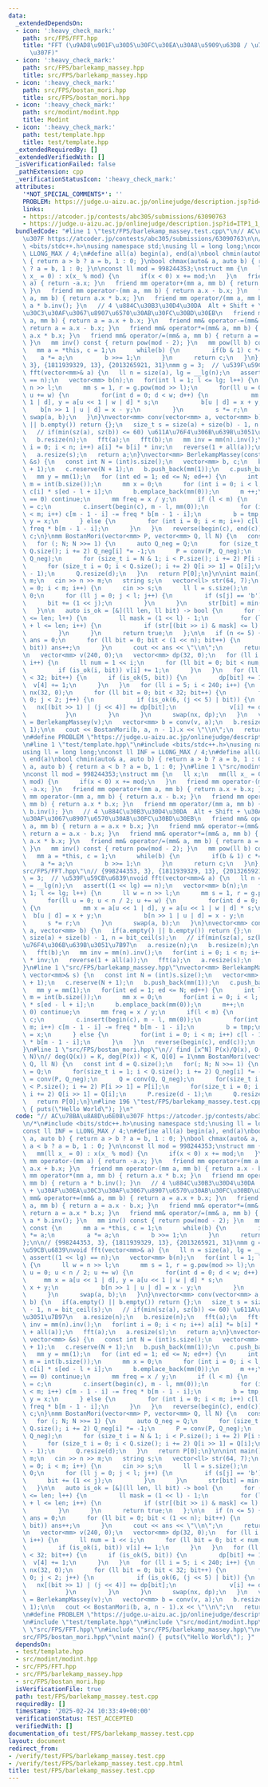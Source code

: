 ```yaml
---
data:
  _extendedDependsOn:
  - icon: ':heavy_check_mark:'
    path: src/FPS/FFT.hpp
    title: "FFT (\u9AD8\u901F\u30D5\u30FC\u30EA\u30A8\u5909\u63DB / \u7573\u307F\u8FBC\
      \u307F)"
  - icon: ':heavy_check_mark:'
    path: src/FPS/barlekamp_massey.hpp
    title: src/FPS/barlekamp_massey.hpp
  - icon: ':heavy_check_mark:'
    path: src/FPS/bostan_mori.hpp
    title: src/FPS/bostan_mori.hpp
  - icon: ':heavy_check_mark:'
    path: src/modint/modint.hpp
    title: Modint
  - icon: ':heavy_check_mark:'
    path: test/template.hpp
    title: test/template.hpp
  _extendedRequiredBy: []
  _extendedVerifiedWith: []
  _isVerificationFailed: false
  _pathExtension: cpp
  _verificationStatusIcon: ':heavy_check_mark:'
  attributes:
    '*NOT_SPECIAL_COMMENTS*': ''
    PROBLEM: https://judge.u-aizu.ac.jp/onlinejudge/description.jsp?id=ITP1_1_A
    links:
    - https://atcoder.jp/contests/abc305/submissions/63090763
    - https://judge.u-aizu.ac.jp/onlinejudge/description.jsp?id=ITP1_1_A
  bundledCode: "#line 1 \"test/FPS/barlekamp_massey.test.cpp\"\n// AC\u78BA\u8A8D\u6E08\
    \u307F https://atcoder.jp/contests/abc305/submissions/63090763\n\n/*\n#include\
    \ <bits/stdc++.h>\nusing namespace std;\nusing ll = long long;\nconst ll INF =\
    \ LLONG_MAX / 4;\n#define all(a) begin(a), end(a)\nbool chmin(auto& a, auto b)\
    \ { return a > b ? a = b, 1 : 0; }\nbool chmax(auto& a, auto b) { return a < b\
    \ ? a = b, 1 : 0; }\n\nconst ll mod = 998244353;\nstruct mm {\n   ll x;\n   mm(ll\
    \ x_ = 0) : x(x_ % mod) {\n      if(x < 0) x += mod;\n   }\n   friend mm operator-(mm\
    \ a) { return -a.x; }\n   friend mm operator+(mm a, mm b) { return a.x + b.x;\
    \ }\n   friend mm operator-(mm a, mm b) { return a.x - b.x; }\n   friend mm operator*(mm\
    \ a, mm b) { return a.x * b.x; }\n   friend mm operator/(mm a, mm b) { return\
    \ a * b.inv(); }\n   // 4 \u884C\u30B3\u30D4\u30DA  Alt + Shift + \u30AF\u30EA\
    \u30C3\u30AF\u3067\u8907\u6570\u30AB\u30FC\u30BD\u30EB\n   friend mm& operator+=(mm&\
    \ a, mm b) { return a = a.x + b.x; }\n   friend mm& operator-=(mm& a, mm b) {\
    \ return a = a.x - b.x; }\n   friend mm& operator*=(mm& a, mm b) { return a =\
    \ a.x * b.x; }\n   friend mm& operator/=(mm& a, mm b) { return a = a * b.inv();\
    \ }\n   mm inv() const { return pow(mod - 2); }\n   mm pow(ll b) const {\n   \
    \   mm a = *this, c = 1;\n      while(b) {\n         if(b & 1) c *= a;\n     \
    \    a *= a;\n         b >>= 1;\n      }\n      return c;\n   }\n};\n\n// {998244353,\
    \ 3}, {1811939329, 13}, {2013265921, 31}\nmm g = 3;  // \u539F\u59CB\u6839\nvoid\
    \ fft(vector<mm>& a) {\n   ll n = size(a), lg = __lg(n);\n   assert((1 << lg)\
    \ == n);\n   vector<mm> b(n);\n   for(int l = 1; l <= lg; l++) {\n      ll w =\
    \ n >> l;\n      mm s = 1, r = g.pow(mod >> l);\n      for(ll u = 0; u < n / 2;\
    \ u += w) {\n         for(int d = 0; d < w; d++) {\n            mm x = a[u <<\
    \ 1 | d], y = a[u << 1 | w | d] * s;\n            b[u | d] = x + y;\n        \
    \    b[n >> 1 | u | d] = x - y;\n         }\n         s *= r;\n      }\n     \
    \ swap(a, b);\n   }\n}\nvector<mm> conv(vector<mm> a, vector<mm> b) {\n   if(a.empty()\
    \ || b.empty()) return {};\n   size_t s = size(a) + size(b) - 1, n = bit_ceil(s);\n\
    \   // if(min(sz(a), sz(b)) <= 60) \u611A\u76F4\u306B\u639B\u3051\u7B97\n   a.resize(n);\n\
    \   b.resize(n);\n   fft(a);\n   fft(b);\n   mm inv = mm(n).inv();\n   for(int\
    \ i = 0; i < n; i++) a[i] *= b[i] * inv;\n   reverse(1 + all(a));\n   fft(a);\n\
    \   a.resize(s);\n   return a;\n}\nvector<mm> BerlekampMassey(const vector<mm>\
    \ &s) {\n   const int N = (int)s.size();\n   vector<mm> b, c;\n   b.reserve(N\
    \ + 1);\n   c.reserve(N + 1);\n   b.push_back(mm(1));\n   c.push_back(mm(1));\n\
    \   mm y = mm(1);\n   for (int ed = 1; ed <= N; ed++) {\n      int l = int(c.size()),\
    \ m = int(b.size());\n      mm x = 0;\n      for (int i = 0; i < l; i++) x +=\
    \ c[i] * s[ed - l + i];\n      b.emplace_back(mm(0));\n      m ++;\n      if (x.x\
    \ == 0) continue;\n      mm freq = x / y;\n      if (l < m) {\n         auto tmp\
    \ = c;\n         c.insert(begin(c), m - l, mm(0));\n         for (int i = 0; i\
    \ < m; i++) c[m - 1 - i] -= freq * b[m - 1 - i];\n         b = tmp;\n        \
    \ y = x;\n      } else {\n         for (int i = 0; i < m; i++) c[l - 1 - i] -=\
    \ freq * b[m - 1 - i];\n      }\n   }\n   reverse(begin(c), end(c));\n   return\
    \ c;\n}\nmm BostanMori(vector<mm> P, vector<mm> Q, ll N) {\n   const int d = Q.size();\n\
    \   for (; N; N >>= 1) {\n      auto Q_neg = Q;\n      for (size_t i = 1; i <\
    \ Q.size(); i += 2) Q_neg[i] *= -1;\n      P = conv(P, Q_neg);\n      Q = conv(Q,\
    \ Q_neg);\n      for (size_t i = N & 1; i < P.size(); i += 2) P[i >> 1] = P[i];\n\
    \      for (size_t i = 0; i < Q.size(); i += 2) Q[i >> 1] = Q[i];\n      P.resize(d\
    \ - 1);\n      Q.resize(d);\n   }\n   return P[0];\n}\n\nint main() {\n   ll n,\
    \ m;\n   cin >> n >> m;\n   string s;\n   vector<ll> str(64, 7);\n   for (ll i\
    \ = 0; i < m; i++) {\n      cin >> s;\n      ll l = s.size();\n      ll bit =\
    \ 0;\n      for (ll j = 0; j < l; j++) {\n         if (s[j] == 'b') {\n      \
    \      bit += (1 << j);\n         }\n      }\n      str[bit] = min(str[bit], l);\n\
    \   }\n\n   auto is_ok = [&](ll len, ll bit) -> bool {\n      for (ll l = 1; l\
    \ <= len; l++) {\n         ll mask = (1 << l) - 1;\n         for (ll i = 0; i\
    \ + l <= len; i++) {\n            if (str[(bit >> i) & mask] <= l) return false;\n\
    \         }\n      }\n      return true;\n   };\n\n   if (n <= 5) {\n      ll\
    \ ans = 0;\n      for (ll bit = 0; bit < (1 << n); bit++) {\n         if (is_ok(n,\
    \ bit)) ans++;\n      }\n      cout << ans << \"\\n\";\n      return 0;\n   }\n\
    \n   vector<mm> v(240, 0);\n   vector<mm> dp(32, 0);\n   for (ll i = 0; i < 4;\
    \ i++) {\n      ll num = 1 << i;\n      for (ll bit = 0; bit < num; bit++) {\n\
    \         if (is_ok(i, bit)) v[i] += 1;\n      }\n   }\n   for (ll bit = 0; bit\
    \ < 32; bit++) {\n      if (is_ok(5, bit)) {\n         dp[bit] += 1;\n       \
    \  v[4] += 1;\n      }\n   }\n   for (ll i = 5; i < 240; i++) {\n      vector<mm>\
    \ nx(32, 0);\n      for (ll bit = 0; bit < 32; bit++) {\n         for (ll j =\
    \ 0; j < 2; j++) {\n            if (is_ok(6, (j << 5) | bit)) {\n            \
    \   nx[(bit >> 1) | (j << 4)] += dp[bit];\n               v[i] += dp[bit];\n \
    \           }\n         }\n      }\n      swap(nx, dp);\n   }\n   vector<mm> a\
    \ = BerlekampMassey(v);\n   vector<mm> b = conv(v, a);\n   b.resize(a.size() -\
    \ 1);\n\n   cout << BostanMori(b, a, n - 1).x << \"\\n\";\n   return 0;\n}\n*/\n\
    \n#define PROBLEM \"https://judge.u-aizu.ac.jp/onlinejudge/description.jsp?id=ITP1_1_A\"\
    \n#line 1 \"test/template.hpp\"\n#include <bits/stdc++.h>\nusing namespace std;\n\
    using ll = long long;\nconst ll INF = LLONG_MAX / 4;\n#define all(a) begin(a),\
    \ end(a)\nbool chmin(auto& a, auto b) { return a > b ? a = b, 1 : 0; }\nbool chmax(auto&\
    \ a, auto b) { return a < b ? a = b, 1 : 0; }\n#line 1 \"src/modint/modint.hpp\"\
    \nconst ll mod = 998244353;\nstruct mm {\n   ll x;\n   mm(ll x_ = 0) : x(x_ %\
    \ mod) {\n      if(x < 0) x += mod;\n   }\n   friend mm operator-(mm a) { return\
    \ -a.x; }\n   friend mm operator+(mm a, mm b) { return a.x + b.x; }\n   friend\
    \ mm operator-(mm a, mm b) { return a.x - b.x; }\n   friend mm operator*(mm a,\
    \ mm b) { return a.x * b.x; }\n   friend mm operator/(mm a, mm b) { return a *\
    \ b.inv(); }\n   // 4 \u884C\u30B3\u30D4\u30DA  Alt + Shift + \u30AF\u30EA\u30C3\
    \u30AF\u3067\u8907\u6570\u30AB\u30FC\u30BD\u30EB\n   friend mm& operator+=(mm&\
    \ a, mm b) { return a = a.x + b.x; }\n   friend mm& operator-=(mm& a, mm b) {\
    \ return a = a.x - b.x; }\n   friend mm& operator*=(mm& a, mm b) { return a =\
    \ a.x * b.x; }\n   friend mm& operator/=(mm& a, mm b) { return a = a * b.inv();\
    \ }\n   mm inv() const { return pow(mod - 2); }\n   mm pow(ll b) const {\n   \
    \   mm a = *this, c = 1;\n      while(b) {\n         if(b & 1) c *= a;\n     \
    \    a *= a;\n         b >>= 1;\n      }\n      return c;\n   }\n};\n#line 1 \"\
    src/FPS/FFT.hpp\"\n// {998244353, 3}, {1811939329, 13}, {2013265921, 31}\nmm g\
    \ = 3;  // \u539F\u59CB\u6839\nvoid fft(vector<mm>& a) {\n   ll n = size(a), lg\
    \ = __lg(n);\n   assert((1 << lg) == n);\n   vector<mm> b(n);\n   for(int l =\
    \ 1; l <= lg; l++) {\n      ll w = n >> l;\n      mm s = 1, r = g.pow(mod >> l);\n\
    \      for(ll u = 0; u < n / 2; u += w) {\n         for(int d = 0; d < w; d++)\
    \ {\n            mm x = a[u << 1 | d], y = a[u << 1 | w | d] * s;\n          \
    \  b[u | d] = x + y;\n            b[n >> 1 | u | d] = x - y;\n         }\n   \
    \      s *= r;\n      }\n      swap(a, b);\n   }\n}\nvector<mm> conv(vector<mm>\
    \ a, vector<mm> b) {\n   if(a.empty() || b.empty()) return {};\n   size_t s =\
    \ size(a) + size(b) - 1, n = bit_ceil(s);\n   // if(min(sz(a), sz(b)) <= 60) \u611A\
    \u76F4\u306B\u639B\u3051\u7B97\n   a.resize(n);\n   b.resize(n);\n   fft(a);\n\
    \   fft(b);\n   mm inv = mm(n).inv();\n   for(int i = 0; i < n; i++) a[i] *= b[i]\
    \ * inv;\n   reverse(1 + all(a));\n   fft(a);\n   a.resize(s);\n   return a;\n\
    }\n#line 1 \"src/FPS/barlekamp_massey.hpp\"\nvector<mm> BerlekampMassey(const\
    \ vector<mm>& s) {\n   const int N = (int)s.size();\n   vector<mm> b, c;\n   b.reserve(N\
    \ + 1);\n   c.reserve(N + 1);\n   b.push_back(mm(1));\n   c.push_back(mm(1));\n\
    \   mm y = mm(1);\n   for(int ed = 1; ed <= N; ed++) {\n      int l = int(c.size()),\
    \ m = int(b.size());\n      mm x = 0;\n      for(int i = 0; i < l; i++) x += c[i]\
    \ * s[ed - l + i];\n      b.emplace_back(mm(0));\n      m++;\n      if(x.x ==\
    \ 0) continue;\n      mm freq = x / y;\n      if(l < m) {\n         auto tmp =\
    \ c;\n         c.insert(begin(c), m - l, mm(0));\n         for(int i = 0; i <\
    \ m; i++) c[m - 1 - i] -= freq * b[m - 1 - i];\n         b = tmp;\n         y\
    \ = x;\n      } else {\n         for(int i = 0; i < m; i++) c[l - 1 - i] -= freq\
    \ * b[m - 1 - i];\n      }\n   }\n   reverse(begin(c), end(c));\n   return c;\n\
    }\n#line 1 \"src/FPS/bostan_mori.hpp\"\n// find [x^N] P(x)/Q(x), O(K log K log\
    \ N)\n// deg(Q(x)) = K, deg(P(x)) < K, Q[0] = 1\nmm BostanMori(vector<mm> P, vector<mm>\
    \ Q, ll N) {\n   const int d = Q.size();\n   for(; N; N >>= 1) {\n      auto Q_neg\
    \ = Q;\n      for(size_t i = 1; i < Q.size(); i += 2) Q_neg[i] *= -1;\n      P\
    \ = conv(P, Q_neg);\n      Q = conv(Q, Q_neg);\n      for(size_t i = N & 1; i\
    \ < P.size(); i += 2) P[i >> 1] = P[i];\n      for(size_t i = 0; i < Q.size();\
    \ i += 2) Q[i >> 1] = Q[i];\n      P.resize(d - 1);\n      Q.resize(d);\n   }\n\
    \   return P[0];\n}\n#line 196 \"test/FPS/barlekamp_massey.test.cpp\"\nint main()\
    \ { puts(\"Hello World\"); }\n"
  code: "// AC\u78BA\u8A8D\u6E08\u307F https://atcoder.jp/contests/abc305/submissions/63090763\n\
    \n/*\n#include <bits/stdc++.h>\nusing namespace std;\nusing ll = long long;\n\
    const ll INF = LLONG_MAX / 4;\n#define all(a) begin(a), end(a)\nbool chmin(auto&\
    \ a, auto b) { return a > b ? a = b, 1 : 0; }\nbool chmax(auto& a, auto b) { return\
    \ a < b ? a = b, 1 : 0; }\n\nconst ll mod = 998244353;\nstruct mm {\n   ll x;\n\
    \   mm(ll x_ = 0) : x(x_ % mod) {\n      if(x < 0) x += mod;\n   }\n   friend\
    \ mm operator-(mm a) { return -a.x; }\n   friend mm operator+(mm a, mm b) { return\
    \ a.x + b.x; }\n   friend mm operator-(mm a, mm b) { return a.x - b.x; }\n   friend\
    \ mm operator*(mm a, mm b) { return a.x * b.x; }\n   friend mm operator/(mm a,\
    \ mm b) { return a * b.inv(); }\n   // 4 \u884C\u30B3\u30D4\u30DA  Alt + Shift\
    \ + \u30AF\u30EA\u30C3\u30AF\u3067\u8907\u6570\u30AB\u30FC\u30BD\u30EB\n   friend\
    \ mm& operator+=(mm& a, mm b) { return a = a.x + b.x; }\n   friend mm& operator-=(mm&\
    \ a, mm b) { return a = a.x - b.x; }\n   friend mm& operator*=(mm& a, mm b) {\
    \ return a = a.x * b.x; }\n   friend mm& operator/=(mm& a, mm b) { return a =\
    \ a * b.inv(); }\n   mm inv() const { return pow(mod - 2); }\n   mm pow(ll b)\
    \ const {\n      mm a = *this, c = 1;\n      while(b) {\n         if(b & 1) c\
    \ *= a;\n         a *= a;\n         b >>= 1;\n      }\n      return c;\n   }\n\
    };\n\n// {998244353, 3}, {1811939329, 13}, {2013265921, 31}\nmm g = 3;  // \u539F\
    \u59CB\u6839\nvoid fft(vector<mm>& a) {\n   ll n = size(a), lg = __lg(n);\n  \
    \ assert((1 << lg) == n);\n   vector<mm> b(n);\n   for(int l = 1; l <= lg; l++)\
    \ {\n      ll w = n >> l;\n      mm s = 1, r = g.pow(mod >> l);\n      for(ll\
    \ u = 0; u < n / 2; u += w) {\n         for(int d = 0; d < w; d++) {\n       \
    \     mm x = a[u << 1 | d], y = a[u << 1 | w | d] * s;\n            b[u | d] =\
    \ x + y;\n            b[n >> 1 | u | d] = x - y;\n         }\n         s *= r;\n\
    \      }\n      swap(a, b);\n   }\n}\nvector<mm> conv(vector<mm> a, vector<mm>\
    \ b) {\n   if(a.empty() || b.empty()) return {};\n   size_t s = size(a) + size(b)\
    \ - 1, n = bit_ceil(s);\n   // if(min(sz(a), sz(b)) <= 60) \u611A\u76F4\u306B\u639B\
    \u3051\u7B97\n   a.resize(n);\n   b.resize(n);\n   fft(a);\n   fft(b);\n   mm\
    \ inv = mm(n).inv();\n   for(int i = 0; i < n; i++) a[i] *= b[i] * inv;\n   reverse(1\
    \ + all(a));\n   fft(a);\n   a.resize(s);\n   return a;\n}\nvector<mm> BerlekampMassey(const\
    \ vector<mm> &s) {\n   const int N = (int)s.size();\n   vector<mm> b, c;\n   b.reserve(N\
    \ + 1);\n   c.reserve(N + 1);\n   b.push_back(mm(1));\n   c.push_back(mm(1));\n\
    \   mm y = mm(1);\n   for (int ed = 1; ed <= N; ed++) {\n      int l = int(c.size()),\
    \ m = int(b.size());\n      mm x = 0;\n      for (int i = 0; i < l; i++) x +=\
    \ c[i] * s[ed - l + i];\n      b.emplace_back(mm(0));\n      m ++;\n      if (x.x\
    \ == 0) continue;\n      mm freq = x / y;\n      if (l < m) {\n         auto tmp\
    \ = c;\n         c.insert(begin(c), m - l, mm(0));\n         for (int i = 0; i\
    \ < m; i++) c[m - 1 - i] -= freq * b[m - 1 - i];\n         b = tmp;\n        \
    \ y = x;\n      } else {\n         for (int i = 0; i < m; i++) c[l - 1 - i] -=\
    \ freq * b[m - 1 - i];\n      }\n   }\n   reverse(begin(c), end(c));\n   return\
    \ c;\n}\nmm BostanMori(vector<mm> P, vector<mm> Q, ll N) {\n   const int d = Q.size();\n\
    \   for (; N; N >>= 1) {\n      auto Q_neg = Q;\n      for (size_t i = 1; i <\
    \ Q.size(); i += 2) Q_neg[i] *= -1;\n      P = conv(P, Q_neg);\n      Q = conv(Q,\
    \ Q_neg);\n      for (size_t i = N & 1; i < P.size(); i += 2) P[i >> 1] = P[i];\n\
    \      for (size_t i = 0; i < Q.size(); i += 2) Q[i >> 1] = Q[i];\n      P.resize(d\
    \ - 1);\n      Q.resize(d);\n   }\n   return P[0];\n}\n\nint main() {\n   ll n,\
    \ m;\n   cin >> n >> m;\n   string s;\n   vector<ll> str(64, 7);\n   for (ll i\
    \ = 0; i < m; i++) {\n      cin >> s;\n      ll l = s.size();\n      ll bit =\
    \ 0;\n      for (ll j = 0; j < l; j++) {\n         if (s[j] == 'b') {\n      \
    \      bit += (1 << j);\n         }\n      }\n      str[bit] = min(str[bit], l);\n\
    \   }\n\n   auto is_ok = [&](ll len, ll bit) -> bool {\n      for (ll l = 1; l\
    \ <= len; l++) {\n         ll mask = (1 << l) - 1;\n         for (ll i = 0; i\
    \ + l <= len; i++) {\n            if (str[(bit >> i) & mask] <= l) return false;\n\
    \         }\n      }\n      return true;\n   };\n\n   if (n <= 5) {\n      ll\
    \ ans = 0;\n      for (ll bit = 0; bit < (1 << n); bit++) {\n         if (is_ok(n,\
    \ bit)) ans++;\n      }\n      cout << ans << \"\\n\";\n      return 0;\n   }\n\
    \n   vector<mm> v(240, 0);\n   vector<mm> dp(32, 0);\n   for (ll i = 0; i < 4;\
    \ i++) {\n      ll num = 1 << i;\n      for (ll bit = 0; bit < num; bit++) {\n\
    \         if (is_ok(i, bit)) v[i] += 1;\n      }\n   }\n   for (ll bit = 0; bit\
    \ < 32; bit++) {\n      if (is_ok(5, bit)) {\n         dp[bit] += 1;\n       \
    \  v[4] += 1;\n      }\n   }\n   for (ll i = 5; i < 240; i++) {\n      vector<mm>\
    \ nx(32, 0);\n      for (ll bit = 0; bit < 32; bit++) {\n         for (ll j =\
    \ 0; j < 2; j++) {\n            if (is_ok(6, (j << 5) | bit)) {\n            \
    \   nx[(bit >> 1) | (j << 4)] += dp[bit];\n               v[i] += dp[bit];\n \
    \           }\n         }\n      }\n      swap(nx, dp);\n   }\n   vector<mm> a\
    \ = BerlekampMassey(v);\n   vector<mm> b = conv(v, a);\n   b.resize(a.size() -\
    \ 1);\n\n   cout << BostanMori(b, a, n - 1).x << \"\\n\";\n   return 0;\n}\n*/\n\
    \n#define PROBLEM \"https://judge.u-aizu.ac.jp/onlinejudge/description.jsp?id=ITP1_1_A\"\
    \n#include \"test/template.hpp\"\n#include \"src/modint/modint.hpp\"\n#include\
    \ \"src/FPS/FFT.hpp\"\n#include \"src/FPS/barlekamp_massey.hpp\"\n#include \"\
    src/FPS/bostan_mori.hpp\"\nint main() { puts(\"Hello World\"); }"
  dependsOn:
  - test/template.hpp
  - src/modint/modint.hpp
  - src/FPS/FFT.hpp
  - src/FPS/barlekamp_massey.hpp
  - src/FPS/bostan_mori.hpp
  isVerificationFile: true
  path: test/FPS/barlekamp_massey.test.cpp
  requiredBy: []
  timestamp: '2025-02-24 10:33:49+00:00'
  verificationStatus: TEST_ACCEPTED
  verifiedWith: []
documentation_of: test/FPS/barlekamp_massey.test.cpp
layout: document
redirect_from:
- /verify/test/FPS/barlekamp_massey.test.cpp
- /verify/test/FPS/barlekamp_massey.test.cpp.html
title: test/FPS/barlekamp_massey.test.cpp
---
```

